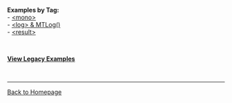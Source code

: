 **Examples by Tag:**  
\- [\<mono\>](mono.html)  
\- [\<log\> & MTLog()](log.html)  
\- [\<result\>](result.html)

<br>

[**View Legacy Examples**](legacy)

<br>

----------------------
[Back to Homepage](..)
